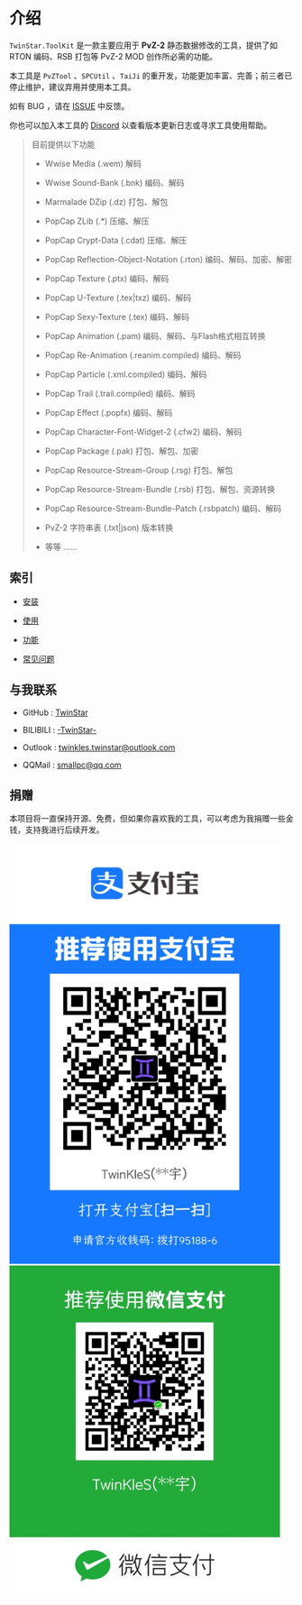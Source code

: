# 介绍

`TwinStar.ToolKit` 是一款主要应用于 **PvZ-2** 静态数据修改的工具，提供了如 RTON 编码、RSB 打包等 PvZ-2 MOD 创作所必需的功能。

本工具是 `PvZTool` 、`SPCUtil` 、`TaiJi` 的重开发，功能更加丰富、完善；前三者已停止维护，建议弃用并使用本工具。

如有 BUG ，请在 [ISSUE](https://github.com/twinkles-twinstar/TwinStar.ToolKit/issues) 中反馈。

你也可以加入本工具的 [Discord](https://discord.com/invite/v7qvttSX8K) 以查看版本更新日志或寻求工具使用帮助。

> 目前提供以下功能
> 
> * Wwise Media (.wem) 解码
> 
> * Wwise Sound-Bank (.bnk) 编码、解码
> 
> * Marmalade DZip (.dz) 打包、解包
> 
> * PopCap ZLib (.*) 压缩、解压
> 
> * PopCap Crypt-Data (.cdat) 压缩、解压
> 
> * PopCap Reflection-Object-Notation (.rton) 编码、解码、加密、解密
> 
> * PopCap Texture (.ptx) 编码、解码
> 
> * PopCap U-Texture (.tex|txz) 编码、解码
> 
> * PopCap Sexy-Texture (.tex) 编码、解码
> 
> * PopCap Animation (.pam) 编码、解码、与Flash格式相互转换
> 
> * PopCap Re-Animation (.reanim.compiled) 编码、解码
> 
> * PopCap Particle (.xml.compiled) 编码、解码
> 
> * PopCap Trail (.trail.compiled) 编码、解码
> 
> * PopCap Effect (.popfx) 编码、解码
> 
> * PopCap Character-Font-Widget-2 (.cfw2) 编码、解码
> 
> * PopCap Package (.pak) 打包、解包、加密
> 
> * PopCap Resource-Stream-Group (.rsg) 打包、解包
> 
> * PopCap Resource-Stream-Bundle (.rsb) 打包、解包、资源转换
> 
> * PopCap Resource-Stream-Bundle-Patch (.rsbpatch) 编码、解码
> 
> * PvZ-2 字符串表 (.txt|json) 版本转换
> 
> * 等等 ......

## 索引

- [安装](./installation.md)

- [使用](./usage.md)

- [功能](./method.md)

- [常见问题](./question.md)

## 与我联系

* GitHub : [TwinStar](https://github.com/twinkles-twinstar/)

* BILIBILI : [-TwinStar-](https://space.bilibili.com/12258540)

* Outlook : twinkles.twinstar@outlook.com

* QQMail : smallpc@qq.com

## 捐赠

本项目将一直保持开源、免费，但如果你喜欢我的工具，可以考虑为我捐赠一些金钱，支持我进行后续开发。

![支付宝](../image/donate/alipay.jpg "支付宝")
![微信](../image/donate/wechat.jpg "微信")
